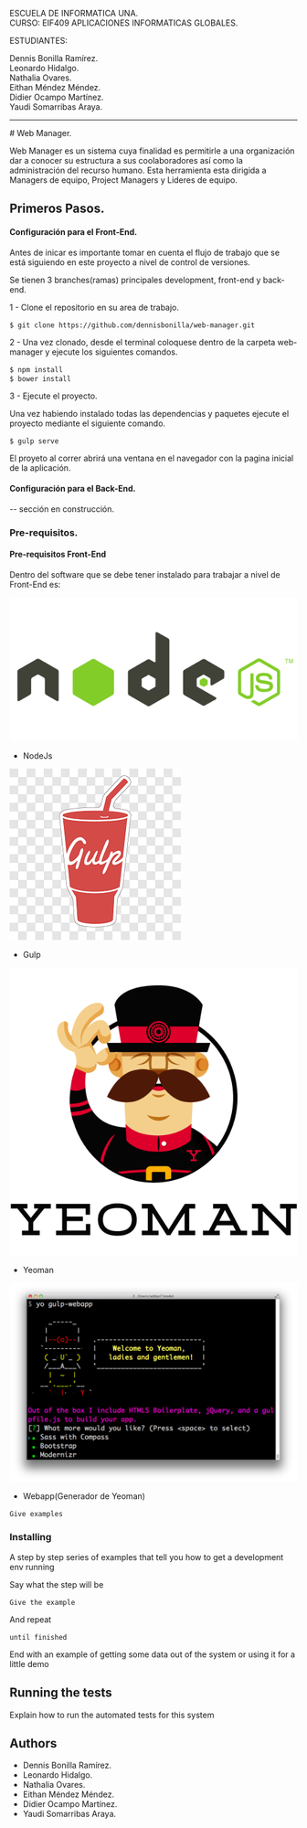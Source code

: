 
ESCUELA DE INFORMATICA UNA.<BR/>
CURSO: EIF409 APLICACIONES INFORMATICAS GLOBALES.

ESTUDIANTES:

Dennis Bonilla Ramírez.<br>
Leonardo Hidalgo.<br>
Nathalia Ovares.<br>
Eithan Méndez Méndez.<br>
Didier Ocampo Martínez.<br>
Yaudi Somarribas Araya.<br>
<hr>
# Web Manager.

Web Manager es un sistema  cuya finalidad es permitirle a una
organización dar a conocer su estructura a sus coolaboradores así como la administración del recurso humano. Esta herramienta esta dirigida a Managers de equipo, Project Managers y Lideres de equipo.

## Primeros Pasos.


#### Configuración para el Front-End.

Antes de inicar es importante tomar en cuenta el flujo de trabajo que se está siguiendo en este proyecto a nivel de control de versiones.

Se tienen 3 branches(ramas) principales development, front-end y back-end.

1 - Clone el repositorio en su area de trabajo.
```
$ git clone https://github.com/dennisbonilla/web-manager.git
```

2 - Una vez clonado, desde el terminal coloquese dentro de la carpeta web-manager y ejecute los siguientes comandos.
```
$ npm install
$ bower install
```
3 - Ejecute el proyecto.

Una vez habiendo instalado todas las dependencias y paquetes ejecute el proyecto mediante el siguiente comando.

```
$ gulp serve
```
El proyeto al correr abrirá una ventana en el navegador con la pagina inicial de la aplicación.


#### Configuración para el Back-End.

-- sección en construcción.

### Pre-requisitos.
#### Pre-requisitos Front-End

Dentro del software que se debe tener instalado para trabajar a nivel de Front-End es:

![Image](https://raw.githubusercontent.com/dennisbonilla/web-manager/master/repo-img/nodejs-logo.png)

* NodeJs

![Image](https://raw.githubusercontent.com/dennisbonilla/web-manager/master/repo-img/gulp.png)
* Gulp


![Image](https://raw.githubusercontent.com/dennisbonilla/web-manager/master/repo-img/yeoman.png)

* Yeoman

![Image](https://raw.githubusercontent.com/dennisbonilla/web-manager/master/repo-img/webapp.png)
* Webapp(Generador de Yeoman)


```
Give examples
```

### Installing

A step by step series of examples that tell you how to get a development env running

Say what the step will be

```
Give the example
```

And repeat

```
until finished
```

End with an example of getting some data out of the system or using it for a little demo

## Running the tests

Explain how to run the automated tests for this system

## Authors

* Dennis Bonilla Ramírez.
* Leonardo Hidalgo.
* Nathalia Ovares.
* Eithan Méndez Méndez.
* Didier Ocampo Martínez.
* Yaudi Somarribas Araya.
